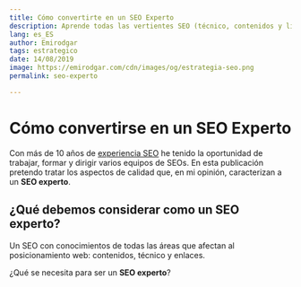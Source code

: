 ```yaml
---
title: Cómo convertirte en un SEO Experto
description: Aprende todas las vertientes SEO (técnico, contenidos y linking) y domínalas como un experto
lang: es_ES
author: Emirodgar
tags: estrategico
date: 14/08/2019
image: https://emirodgar.com/cdn/images/og/estrategia-seo.png
permalink: seo-experto

---
```


# Cómo convertirse en un SEO Experto

Con más de 10 años de [experiencia SEO](/experiencia-seo) he tenido la oportunidad de trabajar, formar y dirigir varios equipos de SEOs. En esta publicación pretendo tratar los aspectos de calidad que, en mi opinión, caracterizan a un **SEO experto**.

## ¿Qué debemos considerar como un SEO experto?

Un SEO con conocimientos de todas las áreas que afectan al posicionamiento web: contenidos, técnico y enlaces.

¿Qué se necesita para ser un **SEO experto**?
<!--stackedit_data:
eyJoaXN0b3J5IjpbLTExMzUzMjQ4MDEsMTQ5MjUyMzgyMywxMT
EwNjAwMDY1LDI3OTI2Njc2Ml19
-->